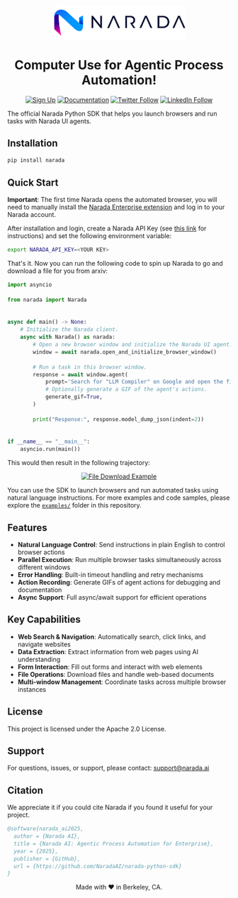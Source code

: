 <p align="center">
<picture>
  <source media="(prefers-color-scheme: dark)" srcset="https://raw.githubusercontent.com/NaradaAI/narada-python-sdk/main/static/Narada-logo-dark.png">
  <source media="(prefers-color-scheme: light)" srcset="https://raw.githubusercontent.com/NaradaAI/narada-python-sdk/main/static/Narada-logo.png">
  <img alt="NARADA AI Logo." src="https://raw.githubusercontent.com/NaradaAI/narada-python-sdk/main/static/Narada-logo.png" width="300">
</picture>
</p>

<h1 align="center">Computer Use for Agentic Process Automation!</h1>

<p align="center">
  <a href="https://narada.ai"><img src="https://img.shields.io/badge/Sign%20Up-Cloud-blue?logo=cloud" alt="Sign Up"></a>
  <a href="https://docs.narada.ai"><img src="https://img.shields.io/badge/Documentation-Docs-blue?logo=gitbook" alt="Documentation"></a>
  <a href="https://x.com/intent/user?screen_name=Narada_AI"><img src="https://img.shields.io/badge/Follow-Twitter-1DA1F2?logo=twitter&logoColor=white" alt="Twitter Follow"></a>
  <a href="https://www.linkedin.com/company/97417492/"><img src="https://img.shields.io/badge/Follow-LinkedIn-0077B5?logo=linkedin&logoColor=white" alt="LinkedIn Follow"></a>
</p>

The official Narada Python SDK that helps you launch browsers and run tasks with Narada UI agents.

## Installation

```bash
pip install narada
```

## Quick Start

**Important**: The first time Narada opens the automated browser, you will need to manually install the [Narada Enterprise extension](https://chromewebstore.google.com/detail/enterprise-narada-ai-assi/bhioaidlggjdkheaajakomifblpjmokn) and log in to your Narada account.

After installation and login, create a Narada API Key (see [this link](https://docs.narada.ai/documentation/authentication#api-key) for instructions) and set the following environment variable:

```bash
export NARADA_API_KEY=<YOUR KEY>
```

That's it. Now you can run the following code to spin up Narada to go and download a file for you from arxiv:

```python
import asyncio

from narada import Narada


async def main() -> None:
    # Initialize the Narada client.
    async with Narada() as narada:
        # Open a new browser window and initialize the Narada UI agent.
        window = await narada.open_and_initialize_browser_window()

        # Run a task in this browser window.
        response = await window.agent(
            prompt='Search for "LLM Compiler" on Google and open the first arXiv paper on the results page, then open the PDF. Then download the PDF of the paper.',
            # Optionally generate a GIF of the agent's actions.
            generate_gif=True,
        )

        print("Response:", response.model_dump_json(indent=2))


if __name__ == "__main__":
    asyncio.run(main())
```

This would then result in the following trajectory:

<p align="center">
  <a href="https://youtu.be/bpy-xnSeboY">
    <img src="https://i.imgur.com/TyEuD5d.gif" alt="File Download Example" width="600">
  </a>
</p>

You can use the SDK to launch browsers and run automated tasks using natural language instructions. For more examples and code samples, please explore the [`examples/`](examples/) folder in this repository.

## Features

- **Natural Language Control**: Send instructions in plain English to control browser actions
- **Parallel Execution**: Run multiple browser tasks simultaneously across different windows
- **Error Handling**: Built-in timeout handling and retry mechanisms
- **Action Recording**: Generate GIFs of agent actions for debugging and documentation
- **Async Support**: Full async/await support for efficient operations

## Key Capabilities

- **Web Search & Navigation**: Automatically search, click links, and navigate websites
- **Data Extraction**: Extract information from web pages using AI understanding
- **Form Interaction**: Fill out forms and interact with web elements
- **File Operations**: Download files and handle web-based documents
- **Multi-window Management**: Coordinate tasks across multiple browser instances

## License

This project is licensed under the Apache 2.0 License.

## Support

For questions, issues, or support, please contact: support@narada.ai

## Citation

We appreciate it if you could cite Narada if you found it useful for your project.

```bibtex
@software{narada_ai2025,
  author = {Narada AI},
  title = {Narada AI: Agentic Process Automation for Enterprise},
  year = {2025},
  publisher = {GitHub},
  url = {https://github.com/NaradaAI/narada-python-sdk}
}
```

<div align="center">
Made with ❤️ in Berkeley, CA.
</div>
